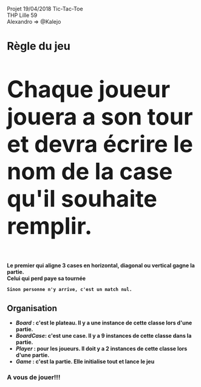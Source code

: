 

<title> Morpion</title>

Projet 19/04/2018 Tic-Tac-Toe<br>
THP Lille 59<br>
Alexandro => @Kalejo
<h1><b>Règle du jeu</h1>

   <p style= "font-size: 60px" > Chaque joueur jouera a son tour et devra écrire le nom de la case qu'il souhaite remplir.</p>

   <p2> Le premier qui aligne 3 cases en horizontal, diagonal ou vertical gagne la partie.<br>
   	<b>Celui qui perd paye sa tournée</b>

    Sinon personne n'y arrive, c'est un match nul.


<h2><b>Organisation</b></h2>
	<ul>
		<li><em>Board</em> : c'est le plateau. Il y a une instance de cette classe lors d'une partie. </li>
		<li><em>BoardCase</em>: c'est une case. Il  y a 9 instances de cette classe dans la partie.</li>
		<li><em>Player</em> : pour les joueurs. Il doit y a 2 instances de cette classe lors d'une partie.</li>
		<li><em>Game</em> : c'est la partie. Elle initialise tout et lance le jeu</li>
	</ul>

<h3>A vous de jouer!!!</h3>
<img scr ="https://i.ytimg.com/vi/2cKYdLZtCgg/hqdefault.jpg">
